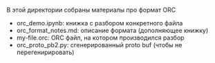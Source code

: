 В этой директории собраны материалы про формат ORC

* orc_demo.ipynb: книжка с разбором конкретного файла
* orc_format_notes.md: описание формата (дополняющее книжку)
* my-file.orc: ORC файл, на котором производился разбор
* orc_proto_pb2.py: сгенерированный proto buf (чтобы не перегенирировать)
